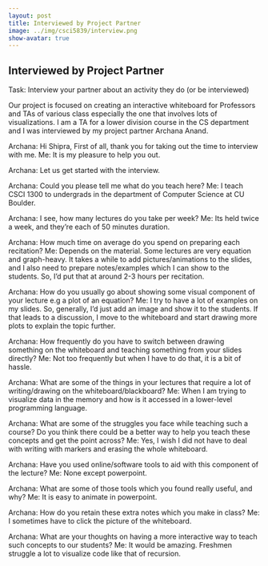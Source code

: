 ```yaml
---
layout: post
title: Interviewed by Project Partner
image: ../img/csci5839/interview.png
show-avatar: true
---
```

## Interviewed by Project Partner

Task: Interview your partner about an activity they do (or be interviewed)

Our project is focused on creating an interactive whiteboard for Professors and TAs of various class especially the one that involves lots of visualizations. I am a TA for a lower division course in the CS department and I was interviewed by my project partner Archana Anand.


Archana: Hi Shipra, First of all, thank you for taking out the time to interview with me.
Me: It is my pleasure to help you out.

Archana: Let us get started with the interview.

Archana: Could you please tell me what do you teach here?
Me: I teach CSCI 1300 to undergrads in the department of Computer Science at CU Boulder.

Archana: I see, how many lectures do you take per week?
Me: Its held twice a week, and they’re each of 50 minutes duration.

Archana: How much time on average do you spend on preparing each recitation?
Me: Depends on the material. Some lectures are very equation and graph-heavy. It takes a while to add pictures/animations to the slides, and I also need to prepare notes/examples which I can show to the students. So, I’d put that at around 2-3 hours per recitation.

Archana: How do you usually go about showing some visual component of your lecture e.g a plot of an equation?
Me: I try to have a lot of examples on my slides. So, generally, I’d just add an image and show it to the students. If that leads to a discussion, I move to the whiteboard and start drawing more plots to explain the topic further. 

Archana: How frequently do you have to switch between drawing something on the whiteboard and teaching something from your slides directly?
Me: Not too frequently but when I have to do that, it is a bit of hassle.

Archana: What are some of the things in your lectures that require a lot of writing/drawing on the whiteboard/blackboard?
Me: When I am trying to visualize data in the memory and how is it accessed in a lower-level programming language.

Archana: What are some of the struggles you face while teaching such a course? Do you think there could be a better way to help you teach these concepts and get the point across?
Me: Yes, I wish I did not have to deal with writing with markers and erasing the whole whiteboard.

Archana: Have you used online/software tools to aid with this component of the lecture?
Me: None except powerpoint.

Archana: What are some of those tools which you found really useful, and why?
Me: It is easy to animate in powerpoint.

Archana: How do you retain these extra notes which you make in class?
Me: I sometimes have to click the picture of the whiteboard.

Archana: What are your thoughts on having a more interactive way to teach such concepts to our students?
Me: It would be amazing. Freshmen struggle a lot to visualize code like that of recursion.
